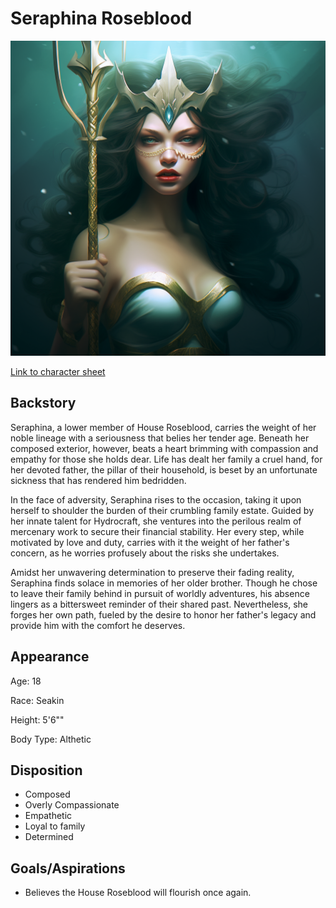 # Seraphina Roseblood

![alt_text](SeraphinaRoseblood.png)

[Link to character sheet](https://docs.google.com/spreadsheets/d/1-ppE0ExsewyF47tbbuXy5h9a_uryQODc-rjqqEWRd34/edit?usp=sharing)


## Backstory

Seraphina, a lower member of House Roseblood, carries the weight of her noble lineage with a seriousness that belies her tender age. Beneath her composed exterior, however, beats a heart brimming with compassion and empathy for those she holds dear. Life has dealt her family a cruel hand, for her devoted father, the pillar of their household, is beset by an unfortunate sickness that has rendered him bedridden.

In the face of adversity, Seraphina rises to the occasion, taking it upon herself to shoulder the burden of their crumbling family estate. Guided by her innate talent for Hydrocraft, she ventures into the perilous realm of mercenary work to secure their financial stability. Her every step, while motivated by love and duty, carries with it the weight of her father's concern, as he worries profusely about the risks she undertakes.

Amidst her unwavering determination to preserve their fading reality, Seraphina finds solace in memories of her older brother. Though he chose to leave their family behind in pursuit of worldly adventures, his absence lingers as a bittersweet reminder of their shared past. Nevertheless, she forges her own path, fueled by the desire to honor her father's legacy and provide him with the comfort he deserves.


## Appearance

Age: 18

Race: Seakin

Height: 5'6""

Body Type: Althetic


## Disposition

- Composed
- Overly Compassionate
- Empathetic
- Loyal to family
- Determined


## Goals/Aspirations

- Believes the House Roseblood will flourish once again.
